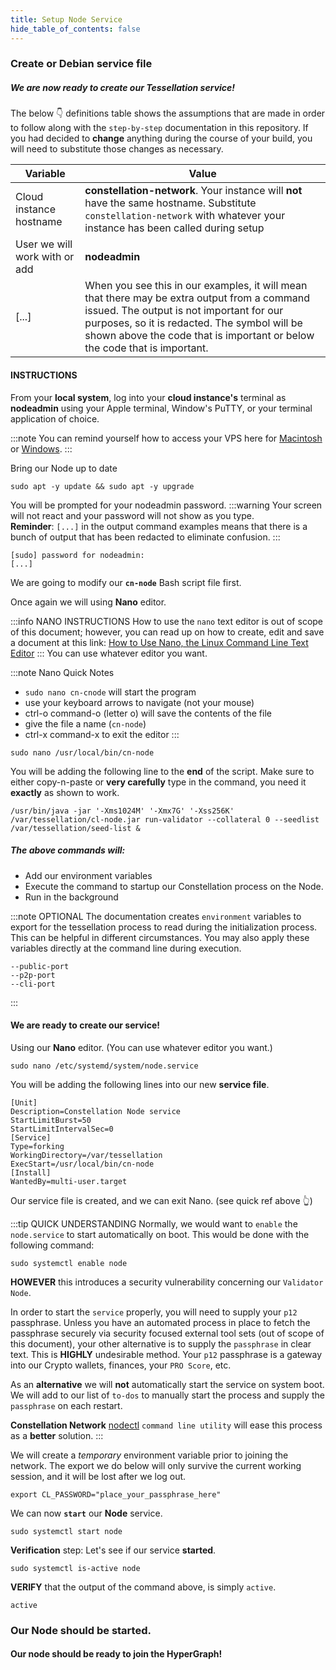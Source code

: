 ```yaml
---
title: Setup Node Service
hide_table_of_contents: false
---
```


<head>
  <title>Setup Node Service</title>
  <meta
    name="description"
    content="This document will help to setup our Node's service file."
  />
</head>

### Create or Debian service file

##### We are now ready to create our Tessellation service!

The below 👇 definitions table shows the assumptions that are made in order to follow along with the `step-by-step` documentation in this repository.  If you had decided to **change** anything during the course of your build, you will need to substitute those changes as necessary. 

| Variable |	Value |
| -------- | ------ |
| Cloud instance hostname |	**constellation-network**. Your instance will **not** have the same hostname. Substitute `constellation-network` with whatever your instance has been called during setup |
| User we will work with or add |	**nodeadmin** |
| [...] | When you see this in our examples, it will mean that there may be extra output from a command issued. The output is not important for our purposes, so it is redacted. The symbol will be shown above the code that is important or below the code that is important. |

#### INSTRUCTIONS

From your **local system**, log into your **cloud instance's** terminal as **nodeadmin** using your Apple terminal, Window's PuTTY, or your terminal application of choice.

:::note
You can remind yourself how to access your VPS here for [Macintosh](../accessMac) or [Windows](../accessWin).
:::

Bring our Node up to date

```
sudo apt -y update && sudo apt -y upgrade
```

You will be prompted for your nodeadmin password.
:::warning
Your screen will not react and your password will not show as you type.  
**Reminder**: `[...]` in the output command examples means that there is a bunch of output that has been redacted to eliminate confusion. 
:::
```
[sudo] password for nodeadmin:
[...]
```

We are going to modify our **`cn-node`** Bash script file first. 

Once again we will using **Nano** editor.

:::info NANO INSTRUCTIONS
How to use the `nano` text editor is out of scope of this document; however, you can read up on how to create, edit and save a document at this link:  [How to Use Nano, the Linux Command Line Text Editor](https://linuxize.com/post/how-to-use-nano-text-editor/)
:::
You can use whatever editor you want.

:::note Nano Quick Notes
 - `sudo nano cn-cnode` will start the program
 - use your keyboard arrows to navigate (not your mouse)
 - ctrl-o command-o (letter o) will save the contents of the file
 - give the file a name (`cn-node`)
 - ctrl-x command-x to exit the editor
:::

```
sudo nano /usr/local/bin/cn-node
```

You will be adding the following line to the **end** of the script. Make sure to either copy-n-paste or **very carefully** type in the command, you need it **exactly** as shown to work.

```
/usr/bin/java -jar '-Xms1024M' '-Xmx7G' '-Xss256K' /var/tessellation/cl-node.jar run-validator --collateral 0 --seedlist /var/tessellation/seed-list & 
```

##### The above commands will:
- Add our environment variables
- Execute the command to startup our Constellation process on the Node.
- Run in the background

:::note OPTIONAL
The documentation creates `environment` variables to export for the tessellation process to read during the initialization process.  This can be helpful in different
circumstances.  You may also apply these variables directly at the command line during execution.

```
--public-port
--p2p-port
--cli-port
```
:::

#### We are ready to create our service!

Using our **Nano** editor.
(You can use whatever editor you want.)

```
sudo nano /etc/systemd/system/node.service
```

You will be adding the following lines into our new **service file**.

```
[Unit]
Description=Constellation Node service
StartLimitBurst=50
StartLimitIntervalSec=0
[Service]
Type=forking
WorkingDirectory=/var/tessellation
ExecStart=/usr/local/bin/cn-node
[Install]
WantedBy=multi-user.target
```

Our service file is created, and we can exit Nano. (see quick ref above 👆)

:::tip QUICK UNDERSTANDING
Normally, we would want to `enable` the `node.service` to start automatically on boot.  This would be done with the following command:
```
sudo systemctl enable node
```
**HOWEVER** this introduces a security vulnerability concerning our `Validator Node`.

In order to start the `service` properly, you will need to supply your `p12` passphrase.  Unless you have an automated process in place to fetch the passphrase securely via security focused external tool sets (out of scope of this document), your other alternative is to supply the `passphrase` in clear text.  This is **HIGHLY** undesirable method.  Your `p12` passphrase is a gateway into our Crypto wallets, finances, your `PRO Score`, etc.

As an **alternative** we will **not** automatically start the service on system boot.  We will add to our list of `to-dos` to manually start the process and supply the `passphrase` on each restart.

**Constellation Network** [nodectl](../nodectl/install) `command line utility` will ease this process as a **better** solution.
:::


We will create a *temporary* environment variable prior to joining the network.  The export we do below will only survive the current working session, and it will be lost after we log out.  

```
export CL_PASSWORD="place_your_passphrase_here"
```
We can now **`start`** our **Node** service.
```
sudo systemctl start node
```

**Verification** step: Let's see if our service **started**.

```
sudo systemctl is-active node
```

**VERIFY** that the output of the command  above, is simply `active`.
```
active
```

### Our Node should be started.

#### Our node should be ready to join the HyperGraph!
